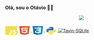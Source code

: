 ### Olá, sou o Otávio 👋😁

<div align="center">
  <a href="https://github.com/otaviorosa17">
  <img height="180em" src="https://github-readme-stats.vercel.app/api/top-langs/?username=otaviorosa17&layout=compact&langs_count=7&theme=gotham">
</div>
<div style="display: inline_block"><br>
  <img align="center" alt="Tavin-Js" height="30" width="40" src="https://raw.githubusercontent.com/devicons/devicon/master/icons/javascript/javascript-plain.svg">
  <img align="center" alt="Tavin-HTML" height="30" width="40" src="https://raw.githubusercontent.com/devicons/devicon/master/icons/html5/html5-original.svg">
  <img align="center" alt="Tavin-CSS" height="30" width="40" src="https://raw.githubusercontent.com/devicons/devicon/master/icons/css3/css3-original.svg">
  <img align="center" alt="Tavin-Python" height="30" width="40" src="https://raw.githubusercontent.com/devicons/devicon/master/icons/python/python-original.svg">
  <img align="center" alt="Tavin-SQLite" height="30" width="40" src="https://cdn.jsdelivr.net/gh/devicons/devicon/icons/sqlite/sqlite-original.svg">
</div>
